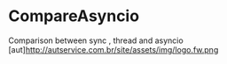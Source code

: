 # CompareAsyncio
Comparison between sync , thread and asyncio
[aut]<http://autservice.com.br/site/assets/img/logo.fw.png>
